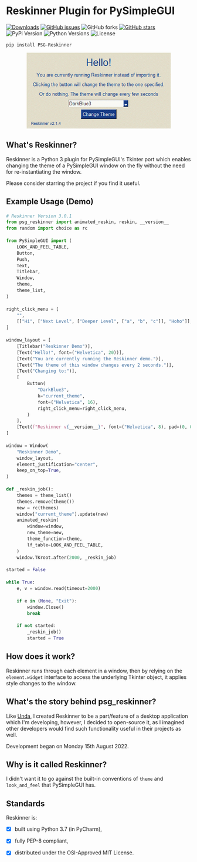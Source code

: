 # Reskinner Plugin for PySimpleGUI

[![Downloads](https://static.pepy.tech/personalized-badge/psg-reskinner?period=total&units=international_system&left_color=grey&right_color=yellowgreen&left_text=downloads)](https://pepy.tech/project/psg-reskinner)
[![GitHub issues](https://img.shields.io/github/issues/definite-d/psg_reskinner)](https://github.com/definite-d/psg_reskinner/issues)
![GitHub forks](https://img.shields.io/github/forks/definite-d/psg_reskinner?logo=github&style=flat)
[![GitHub stars](https://img.shields.io/github/stars/definite-d/psg_reskinner)](https://github.com/definite-d/psg_reskinner/stargazers)
![PyPi Version](https://img.shields.io/pypi/v/psg-reskinner?style=flat)
![Python Versions](https://img.shields.io/pypi/pyversions/psg-reskinner.svg?style=flat&logo=python])
![License](https://img.shields.io/pypi/l/psg-reskinner.svg?style=flat&version=latest)

````shell
pip install PSG-Reskinner
````

<p align="center"> 
    <img src="https://github.com/definite-d/psg_reskinner/blob/main/res/demo.gif">
</p>

## What's Reskinner?

Reskinner is a Python 3 plugin for PySimpleGUI's Tkinter port which enables changing the theme of a PySimpleGUI window
on the fly without the need for re-instantiating the window.

Please consider starring the project if you find it useful.

## Example Usage (Demo)

```python
# Reskinner Version 3.0.1
from psg_reskinner import animated_reskin, reskin, __version__
from random import choice as rc

from PySimpleGUI import (
    LOOK_AND_FEEL_TABLE,
    Button,
    Push,
    Text,
    Titlebar,
    Window,
    theme,
    theme_list,
)

right_click_menu = [
    "",
    [["Hi", ["Next Level", ["Deeper Level", ["a", "b", "c"]], "Hoho"]], "There"],
]

window_layout = [
    [Titlebar("Reskinner Demo")],
    [Text("Hello!", font=("Helvetica", 20))],
    [Text("You are currently running the Reskinner demo.")],
    [Text("The theme of this window changes every 2 seconds.")],
    [Text("Changing to:")],
    [
        Button(
            "DarkBlue3",
            k="current_theme",
            font=("Helvetica", 16),
            right_click_menu=right_click_menu,
        )
    ],
    [Text(f"Reskinner v{__version__}", font=("Helvetica", 8), pad=(0, 0)), Push()],
]

window = Window(
    "Reskinner Demo",
    window_layout,
    element_justification="center",
    keep_on_top=True,
)

def _reskin_job():
    themes = theme_list()
    themes.remove(theme())
    new = rc(themes)
    window["current_theme"].update(new)
    animated_reskin(
        window=window,
        new_theme=new,
        theme_function=theme,
        lf_table=LOOK_AND_FEEL_TABLE,
    )
    window.TKroot.after(2000, _reskin_job)

started = False

while True:
    e, v = window.read(timeout=2000)

    if e in (None, "Exit"):
        window.Close()
        break

    if not started:
        _reskin_job()
        started = True

```

## How does it work?

Reskinner runs through each element in a window, then by relying on the `element.widget`
interface to access the underlying Tkinter object, it applies style changes to the window.

## What's the story behind psg_reskinner?

Like [Unda](https://github.com/definite-d/unda), I created Reskinner to be a part/feature of a desktop application which
I'm developing, however, I decided to open-source it, as I imagined other developers would find such functionality
useful in their projects as well.

Development began on Monday 15th August 2022.

## Why is it called Reskinner?

I didn't want it to go against the built-in conventions of `theme` and `look_and_feel` that PySimpleGUI has.

## Standards

Reskinner is:

- [X] built using Python 3.7 (in PyCharm),

- [X] fully PEP-8 compliant,

- [X] distributed under the OSI-Approved MIT License.
